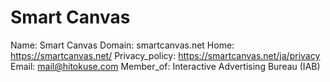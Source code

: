 
# Smart Canvas

Name: Smart Canvas
Domain: smartcanvas.net
Home: https://smartcanvas.net/
Privacy_policy: https://smartcanvas.net/ja/privacy
Email: mail@hitokuse.com
Member_of: Interactive Advertising Bureau (IAB)

